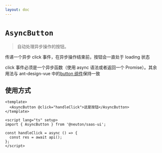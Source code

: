 ```yaml
---
layout: doc
---
```


<script setup>
import Demo from './Demo.vue'
</script>

# `AsyncButton`

> 自动处理异步操作的按钮。

传递一个异步 click 事件，在异步操作结束前，按钮会一直处于 loading 状态

click 事件必须是一个异步函数（使用 async 语法或者返回一个 Promise）。其余用法与 ant-design-vue 中的[button 组件](https://www.antdv.com/components/button-cn)保持一致

## 使用方式

<demo src="./Demo.vue" title="标题" desc="描述"></demo>

```vue
<template>
  <AsyncButton @click="handleClick">这是按钮</AsyncButton>
</template>

<script lang="ts" setup>
import { AsyncButton } from '@neuton/saas-ui';

const handleClick = async () => {
  const res = await api();
};
</script>
```
